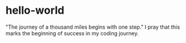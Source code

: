 # hello-world
"The journey of a thousand miles begins with one step." I pray that this marks the beginning of success in my coding journey.
